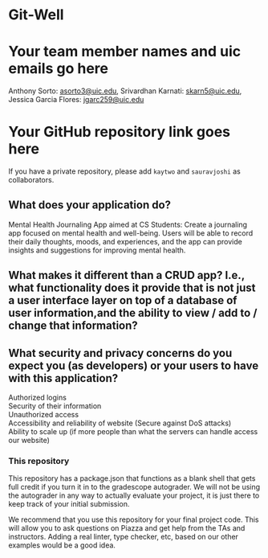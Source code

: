# Git-Well

# Your team member names and uic emails go here
Anthony Sorto: asorto3@uic.edu, Srivardhan Karnati: skarn5@uic.edu, Jessica Garcia Flores: jgarc259@uic.edu

# Your GitHub repository link goes here
If you have a private repository, please add `kaytwo` and `sauravjoshi` as collaborators.

## What does your application do?
Mental Health Journaling App aimed at CS Students: Create a journaling app focused on mental health and well-being. Users will be able to record their daily thoughts, moods, and experiences, and the app can provide insights and suggestions for improving mental health.

## What makes it different than a CRUD app? I.e., what functionality does it provide that is not just a user interface layer on top of a database of user information,and the ability to view / add to / change that information?

## What security and privacy concerns do you expect you (as developers) or your users to have with this application?

Authorized logins <br />
Security of their information <br />
Unauthorized access <br />
Accessibility and reliability of website (Secure against DoS attacks) <br />
Ability to scale up (if more people than what the servers can handle access our website)


### This repository

This repository has a package.json that functions as a blank shell that gets full credit if you turn it in to the gradescope autograder. We will not be using the autograder in any way to actually evaluate your project, it is just there to keep track of your initial submission.

We recommend that you use this repository for your final project code. This will allow you to ask questions on Piazza and get help from the TAs and instructors. Adding a real linter, type checker, etc, based on our other examples would be a good idea.


